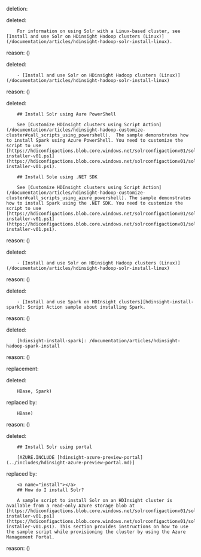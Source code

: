 deletion:

deleted:

		For information on using Solr with a Linux-based cluster, see [Install and use Solr on HDinsight Hadoop clusters (Linux)](/documentation/articles/hdinsight-hadoop-solr-install-linux).

reason: ()

deleted:

		- [Install and use Solr on HDinsight Hadoop clusters (Linux)](/documentation/articles/hdinsight-hadoop-solr-install-linux)

reason: ()

deleted:

		## Install Solr using Aure PowerShell
		
		See [Customize HDInsight clusters using Script Action](/documentation/articles/hdinsight-hadoop-customize-cluster#call_scripts_using_powershell).  The sample demonstrates how to install Spark using Azure PowerShell. You need to customize the script to use [https://hdiconfigactions.blob.core.windows.net/solrconfigactionv01/solr-installer-v01.ps1](https://hdiconfigactions.blob.core.windows.net/solrconfigactionv01/solr-installer-v01.ps1).
		
		## Install Sole using .NET SDK
		
		See [Customize HDInsight clusters using Script Action](/documentation/articles/hdinsight-hadoop-customize-cluster#call_scripts_using_azure_powershell). The sample demonstrates how to install Spark using the .NET SDK. You need to customize the script to use [https://hdiconfigactions.blob.core.windows.net/solrconfigactionv01/solr-installer-v01.ps1](https://hdiconfigactions.blob.core.windows.net/solrconfigactionv01/solr-installer-v01.ps1).

reason: ()

deleted:

		- [Install and use Solr on HDinsight Hadoop clusters (Linux)](/documentation/articles/hdinsight-hadoop-solr-install-linux)

reason: ()

deleted:

		- [Install and use Spark on HDInsight clusters][hdinsight-install-spark]: Script Action sample about installing Spark.

reason: ()

deleted:

		[hdinsight-install-spark]: /documentation/articles/hdinsight-hadoop-spark-install

reason: ()

replacement:

deleted:

		HBase, Spark)

replaced by:

		HBase)

reason: ()

deleted:

		## Install Solr using portal
		
		[AZURE.INCLUDE [hdinsight-azure-preview-portal](../includes/hdinsight-azure-preview-portal.md)]

replaced by:

		<a name="install"></a>
		## How do I install Solr?
		
		A sample script to install Solr on an HDInsight cluster is available from a read-only Azure storage blob at [https://hdiconfigactions.blob.core.windows.net/solrconfigactionv01/solr-installer-v01.ps1](https://hdiconfigactions.blob.core.windows.net/solrconfigactionv01/solr-installer-v01.ps1). This section provides instructions on how to use the sample script while provisioning the cluster by using the Azure Management Portal.

reason: ()

